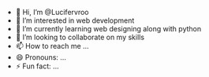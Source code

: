 - 👋 Hi, I’m @Lucifervroo
- 👀 I’m interested in web development 
- 🌱 I’m currently learning web designing along with python 
- 💞️ I’m looking to collaborate on my skills
- 📫 How to reach me ...
- 😄 Pronouns: ...
- ⚡ Fun fact: ...

<!---
Lucifervroo/Lucifervroo is a ✨ special ✨ repository because its `README.md` (this file) appears on your GitHub profile.
You can click the Preview link to take a look at your changes.
--->
